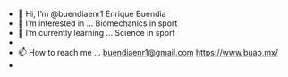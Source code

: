 - 👋 Hi, I’m @buendiaenr1   Enrique Buendia
- 👀 I’m interested in ... Biomechanics in sport
- 🌱 I’m currently learning ... Science in sport
-
- 📫 How to reach me ... buendiaenr1@gmail.com        https://www.buap.mx/ 
- 



